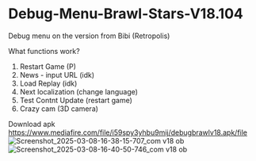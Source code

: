 # Debug-Menu-Brawl-Stars-V18.104
Debug menu on the version from Bibi (Retropolis)

What functions work?
1. Restart Game (P)
2. News - input URL (idk)
3. Load Replay (idk)
4. Next localization (change language)
5. Test Contnt Update (restart game)
6. Crazy cam (3D camera)

Download apk
https://www.mediafire.com/file/i59spy3yhbu9mij/debugbrawlv18.apk/file
![Screenshot_2025-03-08-16-38-15-707_com v18 ob](https://github.com/user-attachments/assets/30e0539b-7e1c-4209-b1eb-ea7f4adae35d)
![Screenshot_2025-03-08-16-40-50-746_com v18 ob](https://github.com/user-attachments/assets/86b41550-9af1-4be2-81c6-07c7ba234c73)

